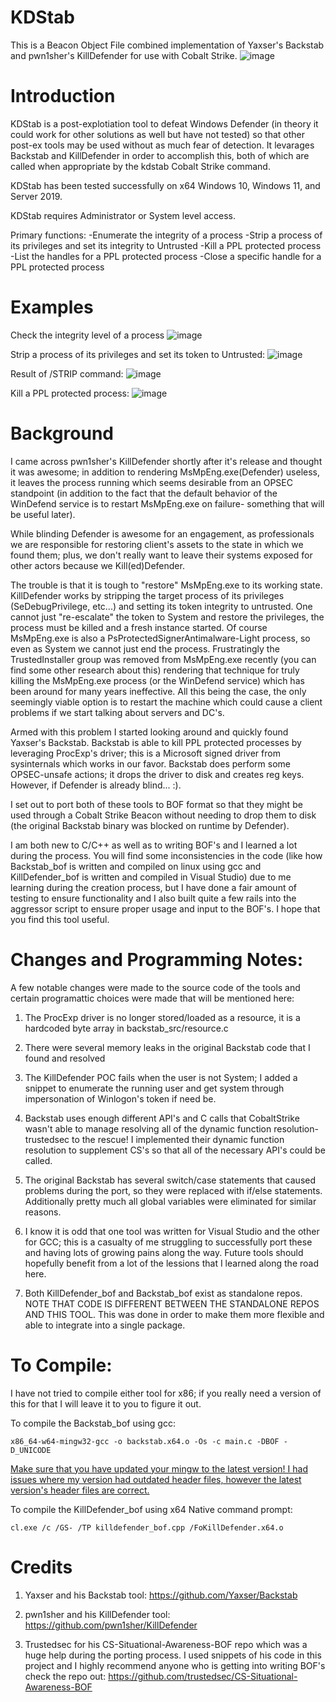 # KDStab
This is a Beacon Object File combined implementation of Yaxser's Backstab and pwn1sher's KillDefender for use with Cobalt Strike. 
![image](https://user-images.githubusercontent.com/91164728/157600560-ebc12f11-a74d-47aa-a6a4-9636e81bb24b.png)

# Introduction
KDStab is a post-explotiation tool to defeat Windows Defender (in theory it could work for other solutions as well but have not tested) so that other post-ex tools may be used without as much fear of detection. It levarages Backstab and KillDefender in order to accomplish this, both of which are called when appropriate by the kdstab Cobalt Strike command.

KDStab has been tested successfully on x64 Windows 10, Windows 11, and Server 2019. 

KDStab requires Administrator or System level access.

Primary functions:
  -Enumerate the integrity of a process
  -Strip a process of its privileges and set its integrity to Untrusted
  -Kill a PPL protected process
  -List the handles for a PPL protected process
  -Close a specific handle for a PPL protected process

# Examples
Check the integrity level of a process
![image](https://user-images.githubusercontent.com/91164728/157605672-d4a491e9-c8a8-4215-aef3-eaa99deb30d6.png)

Strip a process of its privileges and set its token to Untrusted:
![image](https://user-images.githubusercontent.com/91164728/157605903-f2df0b50-d233-45b7-b092-6fbb6022d95c.png)

Result of /STRIP command:
![image](https://user-images.githubusercontent.com/91164728/157606113-36256c63-59ef-4e15-8f18-ef3dc7ecc34f.png)

Kill a PPL protected process:
![image](https://user-images.githubusercontent.com/91164728/157605876-4572bf6e-d1f2-4c1b-ac23-d5f10f863e8b.png)

# Background
I came across  pwn1sher's KillDefender shortly after it's release and thought it was awesome; in addition to rendering MsMpEng.exe(Defender) useless, it leaves the process running which seems desirable from an OPSEC standpoint (in addition to the fact that the default behavior of the WinDefend service is to restart MsMpEng.exe on failure- something that will be useful later). 

While blinding Defender is awesome for an engagement, as professionals we are responsible for restoring client's assets to the state in which we found them; plus, we don't really want to leave their systems exposed for other actors because we Kill(ed)Defender.  

The trouble is that it is tough to "restore" MsMpEng.exe to its working state.  KillDefender works by stripping the target process of its privileges (SeDebugPrivilege, etc...) and setting its token integrity to untrusted.  One cannot just "re-escalate" the token to System and restore the privileges, the process must be killed and a fresh instance started. Of course MsMpEng.exe is also a PsProtectedSignerAntimalware-Light process, so even as System we cannot just end the process. Frustratingly the TrustedInstaller group was removed from MsMpEng.exe recently (you can find some other research about this) rendering that technique for truly killing the MsMpEng.exe process (or the WinDefend service) which has been around for many years ineffective. All this being the case, the only seemingly viable option is to restart the machine which could cause a client problems if we start talking about servers and DC's.

Armed with this problem I started looking around and quickly found Yaxser's Backstab.  Backstab is able to kill PPL protected processes by leveraging ProcExp's driver; this is a Microsoft signed driver from sysinternals which works in our favor.  Backstab does perform some OPSEC-unsafe actions; it drops the driver to disk and creates reg keys.  However, if Defender is already blind... :). 

I set out to port both of these tools to BOF format so that they might be used through a Cobalt Strike Beacon without needing to drop them to disk (the original Backstab binary was blocked on runtime by Defender).

I am both new to C/C++ as well as to writing BOF's and I learned a lot during the process.  You will find some inconsistencies in the code (like how Backstab_bof is written and compiled on linux using gcc and KillDefender_bof is written and compiled in Visual Studio) due to me learning during the creation process, but I have done a fair amount of testing to ensure functionality and I also built quite a few rails into the aggressor script to ensure proper usage and input to the BOF's.  I hope that you find this tool useful.

# Changes and Programming Notes:

A few notable changes were made to the source code of the tools and certain programattic choices were made that will be mentioned here:

  1. The ProcExp driver is no longer stored/loaded as a resource, it is a hardcoded byte array in backstab_src/resource.c

  2. There were several memory leaks in the original Backstab code that I found and resolved

  3. The KillDefender POC fails when the user is not System; I added a snippet to enumerate the running user and get system through impersonation of Winlogon's token if need be.

  4. Backstab uses enough different API's and C calls that CobaltStrike wasn't able to manage resolving all of the dynamic function resolution- trustedsec to the rescue! I implemented their dynamic function resolution to supplement CS's so that all of the necessary API's could be called.

  5. The original Backstab has several switch/case statements that caused problems during the port, so they were replaced with if/else statements.  Additionally pretty much all global variables were eliminated for similar reasons.

  6. I know it is odd that one tool was written for Visual Studio and the other for GCC; this is a casualty of me struggling to successfully port these and having lots of growing pains along the way.  Future tools should hopefully benefit from a lot of the lessions that I learned along the road here.

  7. Both KillDefender_bof and Backstab_bof exist as standalone repos. NOTE THAT CODE IS DIFFERENT BETWEEN THE STANDALONE REPOS AND THIS TOOL. This was done in order to make them more flexible and able to integrate into a single package.

# To Compile:
I have not tried to compile either tool for x86; if you really need a version of this for that I will leave it to you to figure it out.

To compile the Backstab_bof using gcc:
````
x86_64-w64-mingw32-gcc -o backstab.x64.o -Os -c main.c -DBOF -D_UNICODE
````
<ins>Make sure that you have updated your mingw to the latest version! I had issues where my version had outdated header files, however the latest version's header files are correct.</ins>

To compile the KillDefender_bof using x64 Native command prompt:
````
cl.exe /c /GS- /TP killdefender_bof.cpp /FoKillDefender.x64.o
````

# Credits
  1. Yaxser and his Backstab tool: https://github.com/Yaxser/Backstab

  2. pwn1sher and his KillDefender tool: https://github.com/pwn1sher/KillDefender

  3. Trustedsec for his CS-Situational-Awareness-BOF repo which was a huge help during the porting process.  I used snippets of his code in this project and I highly recommend anyone who is getting into writing BOF's check the repo out: https://github.com/trustedsec/CS-Situational-Awareness-BOF
